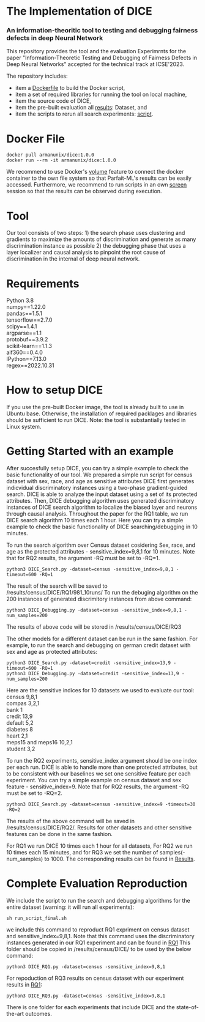 # The Implementation of DICE
### An information-theoritic tool to testing and debugging fairness defects in deep Neural Network

This repository provides the tool and the evaluation Experimrnts for the paper "Information-Theoretic Testing and Debugging of
Fairness Defects in Deep Neural Networks" accepted for the technical track at ICSE'2023.

The repository includes:

- item a [Dockerfile](https://github.com/armanunix/Fairness-testing/blob/main/DICE/Dockerfile) to build the Docker script,  
- item a set of required libraries for running the tool on local machine,  
- item the source code of DICE,  
- item the pre-built evaluation all [results](https://minersutep-my.sharepoint.com/:f:/g/personal/vmonjezi_miners_utep_edu/EqN3oXLgnppGuxsgdMqBH54BuDSfFgUUX0xS5E5O-aMBQw?e=pMY2Eg): Dataset, and  
- item the scripts to rerun all search experiments: [script](https://github.com/armanunix/Fairness-testing/blob/main/DICE/DICE_tutorial/run_script_final.sh).
# Docker File
```
docker pull armanunix/dice:1.0.0
docker run --rm -it armanunix/dice:1.0.0
```
We recommend to use Docker's [volume](https://docs.docker.com/engine/reference/run/#volume-shared-filesystems) feature to connect the docker container to the own file system so that Parfait-ML's results can be easily accessed. Furthermore, we recommend to run scripts in an own [screen](https://linuxize.com/post/how-to-use-linux-screen/#starting-named-session) session so that the results can be observed during execution.
# Tool
Our tool consists of two steps: 1) the search phase uses clustering and gradients to maximize the
amounts of discrimination and generate as many discrimination instance as possible 2) the debugging
phase that uses a layer localizer and causal analysis to pinpoint the root cause of discrimination
in the internal of deep neural network.

# Requirements
Python 3.8  
numpy==1.22.0  
pandas==1.5.1  
tensorflow==2.7.0  
scipy==1.4.1  
argparse==1.1  
protobuf==3.9.2  
scikit-learn==1.1.3  
aif360==0.4.0  
IPython==7.13.0  
regex==2022.10.31
# How to setup DICE
If you use the pre-built Docker image, the tool is already built to use in Ubuntu base. Otherwise, the installation of required packlages and libraries should be sufficient to run DICE. Note: the tool is substantially tested in Linux system.
# Getting Started with an example
After succesfully setup DICE, you can try a simple example to check the basic functionality of our tool. We prepared a simple run script for census dataset with sex, race, and age as sensitive attributes
DICE first generates indicvidual discriminatory instances using a two-phase gradient-guided search. DICE is able to analyze the input dataset using a set of its protected attributes. Then, DICE debugging algorithm uses generated discriminatory instances of DICE search algorithm to localize the biased layer and neurons through causal analysis. Throughout the paper for the RQ1 table, we run DICE search algorithm 10 times each 1 hour. Here you can try a simple example to check the basic functionality of DICE searching/debugging in 10 minutes.


To run the search algorithm over Census dataset cosidering Sex, race, and age as the protected attributes - sensitive_index=9,8,1 for 10 minutes. Note that for RQ2 results, the argument -RQ must be set to -RQ=1. 
```
python3 DICE_Search.py -dataset=census -sensitive_index=9,8,1 -timeout=600 -RQ=1
```
The result of the search will be saved to /results/census/DICE/RQ1/981_10runs/
To run the debuging algorithm on the 200 instances of generated discrimitory instances from above command:
```
python3 DICE_Debugging.py -dataset=census -sensitive_index=9,8,1 -num_samples=200
```
The results of above code will be stored in /results/census/DICE/RQ3

The other models for a different dataset can be run in the same fashion. For example, to run the search and debugging on german credit dataset with sex and age as protected attributes:
```
python3 DICE_Search.py -dataset=credit -sensitive_index=13,9 -timeout=600 -RQ=1
python3 DICE_Debugging.py -dataset=credit -sensitive_index=13,9 -num_samples=200
```
Here are the sensitive indices for 10 datasets we used to evaluate our tool:   
census 9,8,1   
compas 3,2,1   
bank 1   
credit 13,9   
default 5,2   
diabetes 8  
heart 2,1   
meps15 and meps16 10,2,1   
student 3,2



To run the RQ2 experiments, sensitive_index argument should be one index per each run. DICE is able to handle more than one protected attributes, but to be consistent with our baselines we set one sensitive feature per each experiment. You can try a simple example on census dataset and sex feature - sensitive_index=9. Note that for RQ2 results, the argument -RQ must be set to -RQ=2.
```
python3 DICE_Search.py -dataset=census -sensitive_index=9 -timeout=30 -RQ=2
```
The results of the above command will be saved in /results/census/DICE/RQ2/. Results for other datasets and other sensitive features can be done in the same fashion.

For RQ1 we run DICE 10 times each 1 hour for all datasets, For RQ2 we run 10 times each 15 minutes, and for RQ3 we set the number of samples(-num_samples) to 1000. The corresponding results can be found in [Results](https://minersutep-my.sharepoint.com/:f:/g/personal/vmonjezi_miners_utep_edu/EqN3oXLgnppGuxsgdMqBH54BuDSfFgUUX0xS5E5O-aMBQw?e=ZAWhbJ).

# Complete Evaluation Reproduction
We include the script to run the search and debugging algorithms for the entire dataset (warning: it will run all experiments):
```
sh run_script_final.sh
```
we include this command to reproduct RQ1 expriment on census dataset and sensitive_index=9,8,1. Note that this command uses the discriminatory instances generated in our RQ1 experiment and can be found in [RQ1](https://minersutep-my.sharepoint.com/:f:/g/personal/vmonjezi_miners_utep_edu/EmUeDc0IaFxCpFflp0C-8AMBN_vmV2guny4JMZhBtAYOXQ?e=rMz2Mm)
This folder should be copied in /results/census/DICE/ to be used by the below command:
```
python3 DICE_RQ1.py -dataset=census -sensitive_index=9,8,1
```

For repoduction of RQ3 results on census dataset with our experiment results in [RQ1](https://minersutep-my.sharepoint.com/:f:/g/personal/vmonjezi_miners_utep_edu/EmUeDc0IaFxCpFflp0C-8AMBN_vmV2guny4JMZhBtAYOXQ?e=rMz2Mm):
```
python3 DICE_RQ3.py -dataset=census -sensitive_index=9,8,1
```
There is one folder for each experiments that include DICE and the state-of-the-art outcomes.
